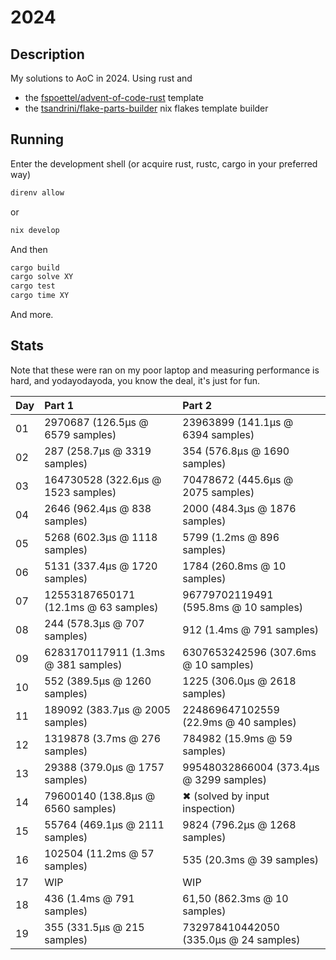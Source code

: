 # 2024

## Description

My solutions to AoC in 2024. Using rust and

-   the [fspoettel/advent-of-code-rust](https://github.com/fspoettel/advent-of-code-rust)
    template
-   the [tsandrini/flake-parts-builder](https://github.com/tsandrini/flake-parts-builder)
    nix flakes template builder

## Running

Enter the development shell (or acquire rust, rustc, cargo in your preferred way)

```bash
direnv allow
```

or 

```bash
nix develop
```

And then

```bash
cargo build
cargo solve XY
cargo test
cargo time XY
```

And more.

## Stats

Note that these were ran on my poor laptop and measuring performance is hard, and
yodayodayoda, you know the deal, it's just for fun.

| Day          | Part 1         |  Part 2       |
| :---         |     :---      |          :--- |
| 01 | 2970687 (126.5µs @ 6579 samples) | 23963899 (141.1µs @ 6394 samples) |
| 02 | 287 (258.7µs @ 3319 samples) | 354 (576.8µs @ 1690 samples) |
| 03 |  164730528 (322.6µs @ 1523 samples) | 70478672 (445.6µs @ 2075 samples) |
| 04 |  2646 (962.4µs @ 838 samples) |  2000 (484.3µs @ 1876 samples) |
| 05 | 5268 (602.3µs @ 1118 samples) | 5799 (1.2ms @ 896 samples) |
| 06 |  5131 (337.4µs @ 1720 samples) | 1784 (260.8ms @ 10 samples) |
| 07 |  12553187650171 (12.1ms @ 63 samples) |  96779702119491 (595.8ms @ 10 samples) |
| 08 |  244 (578.3µs @ 707 samples) | 912 (1.4ms @ 791 samples) |
| 09 | 6283170117911 (1.3ms @ 381 samples) | 6307653242596 (307.6ms @ 10 samples) |
| 10 | 552 (389.5µs @ 1260 samples) |  1225 (306.0µs @ 2618 samples) |
| 11 | 189092 (383.7µs @ 2005 samples) | 224869647102559 (22.9ms @ 40 samples) |
| 12 | 1319878 (3.7ms @ 276 samples) |  784982 (15.9ms @ 59 samples) |
| 13 |  29388 (379.0µs @ 1757 samples) |  99548032866004 (373.4µs @ 3299 samples) |
| 14 |  79600140 (138.8µs @ 6560 samples) | ✖ (solved by input inspection) |
| 15 | 55764 (469.1µs @ 2111 samples) |  9824 (796.2µs @ 1268 samples) |
| 16 |  102504 (11.2ms @ 57 samples) | 535 (20.3ms @ 39 samples) |
| 17 | WIP | WIP  |
| 18 |  436 (1.4ms @ 791 samples) | 61,50 (862.3ms @ 10 samples) |
| 19 | 355 (331.5µs @ 215 samples) | 732978410442050 (335.0µs @ 24 samples) |
